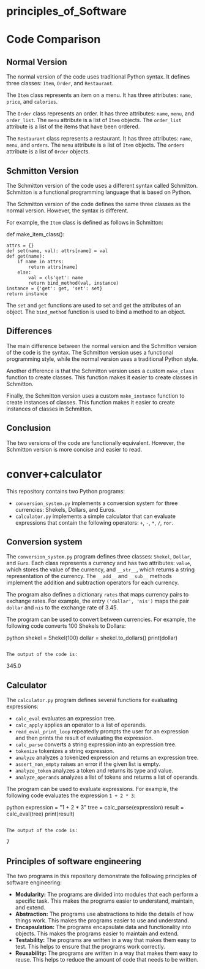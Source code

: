 # principles_of_Software



# Code Comparison
## Normal Version

The normal version of the code uses traditional Python syntax. It defines three classes: `Item`, `Order`, and `Restaurant`.

The `Item` class represents an item on a menu. It has three attributes: `name`, `price`, and `calories`.

The `Order` class represents an order. It has three attributes: `name`, `menu`, and `order_list`. The `menu` attribute is a list of `Item` objects. The `order_list` attribute is a list of the items that have been ordered.

The `Restaurant` class represents a restaurant. It has three attributes: `name`, `menu`, and `orders`. The `menu` attribute is a list of `Item` objects. The `orders` attribute is a list of `Order` objects.

## Schmitton Version

The Schmitton version of the code uses a different syntax called Schmitton. Schmitton is a functional programming language that is based on Python.

The Schmitton version of the code defines the same three classes as the normal version. However, the syntax is different.

For example, the `Item` class is defined as follows in Schmitton:


def make_item_class():

    attrs = {}
    def set(name, val): attrs[name] = val
    def get(name):
        if name in attrs:
            return attrs[name]
        else:
            val = cls'get': name
            return bind_method(val, instance)
    instance = {'get': get, 'set': set}
    return instance



The `set` and `get` functions are used to set and get the attributes of an object. The `bind_method` function is used to bind a method to an object.

## Differences

The main difference between the normal version and the Schmitton version of the code is the syntax. The Schmitton version uses a functional programming style, while the normal version uses a traditional Python style.

Another difference is that the Schmitton version uses a custom `make_class` function to create classes. This function makes it easier to create classes in Schmitton.

Finally, the Schmitton version uses a custom `make_instance` function to create instances of classes. This function makes it easier to create instances of classes in Schmitton.

## Conclusion

The two versions of the code are functionally equivalent. However, the Schmitton version is more concise and easier to read.

# conver+calculator


This repository contains two Python programs:

* `conversion_system.py` implements a conversion system for three currencies: Shekels, Dollars, and Euros.
* `calculator.py` implements a simple calculator that can evaluate expressions that contain the following operators: `+`, `-`, `*`, `/`, `ror`.

## Conversion system

The `conversion_system.py` program defines three classes: `Shekel`, `Dollar`, and `Euro`. Each class represents a currency and has two attributes: `value`, which stores the value of the currency, and `__str__`, which returns a string representation of the currency. The `__add__` and `__sub__` methods implement the addition and subtraction operators for each currency.

The program also defines a dictionary `rates` that maps currency pairs to exchange rates. For example, the entry `('dollar', 'nis')` maps the pair `dollar` and `nis` to the exchange rate of 3.45.

The program can be used to convert between currencies. For example, the following code converts 100 Shekels to Dollars:

python
shekel = Shekel(100)
dollar = shekel.to_dollars()
print(dollar)
```

The output of the code is:

```
345.0


## Calculator

The `calculator.py` program defines several functions for evaluating expressions:

* `calc_eval` evaluates an expression tree.
* `calc_apply` applies an operator to a list of operands.
* `read_eval_print_loop` repeatedly prompts the user for an expression and then prints the result of evaluating the expression.
* `calc_parse` converts a string expression into an expression tree.
* `tokenize` tokenizes a string expression.
* `analyze` analyzes a tokenized expression and returns an expression tree.
* `assert_non_empty` raises an error if the given list is empty.
* `analyze_token` analyzes a token and returns its type and value.
* `analyze_operands` analyzes a list of tokens and returns a list of operands.

The program can be used to evaluate expressions. For example, the following code evaluates the expression `1 + 2 * 3`:

python
expression = "1 + 2 * 3"
tree = calc_parse(expression)
result = calc_eval(tree)
print(result)
```

The output of the code is:

```
7


## Principles of software engineering

The two programs in this repository demonstrate the following principles of software engineering:

* **Modularity:** The programs are divided into modules that each perform a specific task. This makes the programs easier to understand, maintain, and extend.
* **Abstraction:** The programs use abstractions to hide the details of how things work. This makes the programs easier to use and understand.
* **Encapsulation:** The programs encapsulate data and functionality into objects. This makes the programs easier to maintain and extend.
* **Testability:** The programs are written in a way that makes them easy to test. This helps to ensure that the programs work correctly.
* **Reusability:** The programs are written in a way that makes them easy to reuse. This helps to reduce the amount of code that needs to be written.

